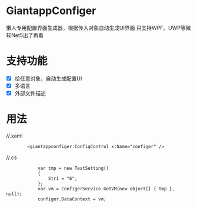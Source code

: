 # GiantappConfiger
懒人专用配置界面生成器，根据传入对象自动生成UI界面
只支持WPF。UWP等微软Net5出了再看

# 支持功能
- [x] 给任意对象，自动生成配置UI
- [x] 多语言
- [x] 外部文件描述

# 用法
//.xaml
```
        <giantappconfiger:ConfigControl x:Name="configer" />
```
//.cs
```
            var tmp = new TestSetting()
            {
                Str1 = "6",
            };
            var vm = ConfigerService.GetVM(new object[] { tmp }, null);
            configer.DataContext = vm;
```
